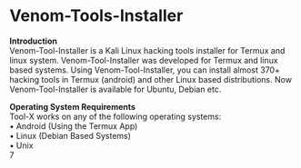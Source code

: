 # Venom-Tools-Installer
<b>Introduction</b><br>
Venom-Tool-Installer is a Kali Linux hacking tools installer for Termux and linux system. Venom-Tool-Installer was developed for Termux and linux based systems. Using Venom-Tool-Installer, you can install almost 370+ hacking tools in Termux (android) and other Linux based distributions. Now Venom-Tool-Installer is available for Ubuntu, Debian etc.

<b>Operating System Requirements</b><br>
Tool-X works on any of the following operating systems:<br>
• Android (Using the Termux App)<br>
• Linux (Debian Based Systems)<br>
• Unix<br>
7
